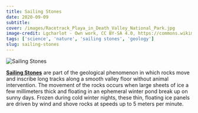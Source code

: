 ```yaml
---
title: Sailing Stones
date: 2020-09-09
subtitle: 
cover: /images/Racetrack_Playa_in_Death_Valley_National_Park.jpg
image-credit: Lgcharlot - Own work, CC BY-SA 4.0, https://commons.wikimedia.org/w/index.php?curid=8514260
tags: ['science', 'nature', 'sailing stones', 'geology']
slug: sailing-stones
---
```


![Sailing Stones](/images/Racetrack_Playa_in_Death_Valley_National_Park.jpg)


**[Sailing Stones](https://en.wikipedia.org/wiki/Sailing_stones)** are part of the geological phenomenon in which rocks move and inscribe long tracks along a smooth valley floor without animal intervention. The movement of the rocks occurs when large sheets of ice a few millimeters thick and floating in an ephemeral winter pond break up on sunny days. Frozen during cold winter nights, these thin, floating ice panels are driven by wind and shove rocks at speeds up to 5 meters per minute.
